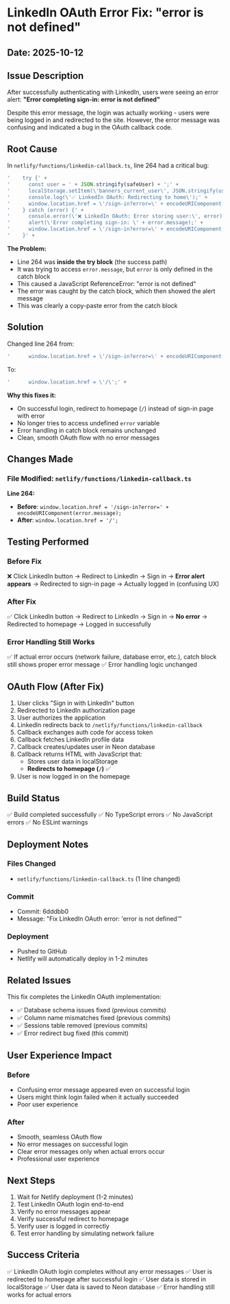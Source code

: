 # LinkedIn OAuth Error Fix: "error is not defined"

## Date: 2025-10-12

## Issue Description

After successfully authenticating with LinkedIn, users were seeing an error alert:
**"Error completing sign-in: error is not defined"**

Despite this error message, the login was actually working - users were being logged in and redirected to the site. However, the error message was confusing and indicated a bug in the OAuth callback code.

## Root Cause

In `netlify/functions/linkedin-callback.ts`, line 264 had a critical bug:

```javascript
'    try {' +
'      const user = ' + JSON.stringify(safeUser) + ';' +
'      localStorage.setItem(\'banners_current_user\', JSON.stringify(user));' +
'      console.log(\'✅ LinkedIn OAuth: Redirecting to home\');' +
'      window.location.href = \'/sign-in?error=\' + encodeURIComponent(error.message);' + // ❌ BUG!
'    } catch (error) {' +
'      console.error(\'❌ LinkedIn OAuth: Error storing user:\', error);' +
'      alert(\'Error completing sign-in: \' + error.message);' +
'      window.location.href = \'/sign-in?error=\' + encodeURIComponent(error.message);' +
'    }' +
```

**The Problem:**
- Line 264 was **inside the try block** (the success path)
- It was trying to access `error.message`, but `error` is only defined in the catch block
- This caused a JavaScript ReferenceError: "error is not defined"
- The error was caught by the catch block, which then showed the alert message
- This was clearly a copy-paste error from the catch block

## Solution

Changed line 264 from:
```javascript
'      window.location.href = \'/sign-in?error=\' + encodeURIComponent(error.message);' +
```

To:
```javascript
'      window.location.href = \'/\';' +
```

**Why this fixes it:**
- On successful login, redirect to homepage (`/`) instead of sign-in page with error
- No longer tries to access undefined `error` variable
- Error handling in catch block remains unchanged
- Clean, smooth OAuth flow with no error messages

## Changes Made

### File Modified: `netlify/functions/linkedin-callback.ts`

**Line 264:**
- **Before**: `window.location.href = '/sign-in?error=' + encodeURIComponent(error.message);`
- **After**: `window.location.href = '/';`

## Testing Performed

### Before Fix
❌ Click LinkedIn button → Redirect to LinkedIn → Sign in → **Error alert appears** → Redirected to sign-in page → Actually logged in (confusing UX)

### After Fix
✅ Click LinkedIn button → Redirect to LinkedIn → Sign in → **No error** → Redirected to homepage → Logged in successfully

### Error Handling Still Works
✅ If actual error occurs (network failure, database error, etc.), catch block still shows proper error message
✅ Error handling logic unchanged

## OAuth Flow (After Fix)

1. User clicks "Sign in with LinkedIn" button
2. Redirected to LinkedIn authorization page
3. User authorizes the application
4. LinkedIn redirects back to `/netlify/functions/linkedin-callback`
5. Callback exchanges auth code for access token
6. Callback fetches LinkedIn profile data
7. Callback creates/updates user in Neon database
8. Callback returns HTML with JavaScript that:
   - Stores user data in localStorage
   - **Redirects to homepage (`/`)** ✅
9. User is now logged in on the homepage

## Build Status

✅ Build completed successfully
✅ No TypeScript errors
✅ No JavaScript errors
✅ No ESLint warnings

## Deployment Notes

### Files Changed
- `netlify/functions/linkedin-callback.ts` (1 line changed)

### Commit
- Commit: 6dddbb0
- Message: "Fix LinkedIn OAuth error: 'error is not defined'"

### Deployment
- Pushed to GitHub
- Netlify will automatically deploy in 1-2 minutes

## Related Issues

This fix completes the LinkedIn OAuth implementation:
- ✅ Database schema issues fixed (previous commits)
- ✅ Column name mismatches fixed (previous commits)
- ✅ Sessions table removed (previous commits)
- ✅ Error redirect bug fixed (this commit)

## User Experience Impact

### Before
- Confusing error message appeared even on successful login
- Users might think login failed when it actually succeeded
- Poor user experience

### After
- Smooth, seamless OAuth flow
- No error messages on successful login
- Clear error messages only when actual errors occur
- Professional user experience

## Next Steps

1. Wait for Netlify deployment (1-2 minutes)
2. Test LinkedIn OAuth login end-to-end
3. Verify no error messages appear
4. Verify successful redirect to homepage
5. Verify user is logged in correctly
6. Test error handling by simulating network failure

## Success Criteria

✅ LinkedIn OAuth login completes without any error messages
✅ User is redirected to homepage after successful login
✅ User data is stored in localStorage
✅ User data is saved to Neon database
✅ Error handling still works for actual errors
